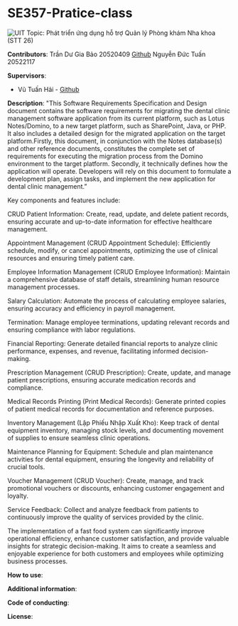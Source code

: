 # SE357-Pratice-class

![UIT](https://img.shields.io/badge/from-UIT%20VNUHCM-blue?style=for-the-badge&link=https%3A%2F%2Fwww.uit.edu.vn%2F)
Topic: Phát triển ứng dụng hỗ trợ Quản lý Phòng khám Nha khoa (STT 26)

**Contributors**:
Trần Dư Gia Bảo 20520409 [Github](https://github.com/baonehe)
Nguyễn Đức Tuấn 20522117

**Supervisors**:

- Vũ Tuấn Hải - [Github](https://github.com/vutuanhai237)

**Description**: "This Software Requirements Specification and Design document contains the software requirements for migrating the dental clinic management software application from its current platform, such as Lotus Notes/Domino, to a new target platform, such as SharePoint, Java, or PHP. It also includes a detailed design for the migrated application on the target platform.Firstly, this document, in conjunction with the Notes database(s) and other reference documents, constitutes the complete set of requirements for executing the migration process from the Domino environment to the target platform. Secondly, it technically defines how the application will operate. Developers will rely on this document to formulate a development plan, assign tasks, and implement the new application for dental clinic management.”

Key components and features include:

CRUD Patient Information: Create, read, update, and delete patient records, ensuring accurate and up-to-date information for effective healthcare management.

Appointment Management (CRUD Appointment Schedule): Efficiently schedule, modify, or cancel appointments, optimizing the use of clinical resources and ensuring timely patient care.

Employee Information Management (CRUD Employee Information): Maintain a comprehensive database of staff details, streamlining human resource management processes.

Salary Calculation: Automate the process of calculating employee salaries, ensuring accuracy and efficiency in payroll management.

Termination: Manage employee terminations, updating relevant records and ensuring compliance with labor regulations.

Financial Reporting: Generate detailed financial reports to analyze clinic performance, expenses, and revenue, facilitating informed decision-making.

Prescription Management (CRUD Prescription): Create, update, and manage patient prescriptions, ensuring accurate medication records and compliance.

Medical Records Printing (Print Medical Records): Generate printed copies of patient medical records for documentation and reference purposes.

Inventory Management (Lập Phiếu Nhập Xuất Kho): Keep track of dental equipment inventory, managing stock levels, and documenting movement of supplies to ensure seamless clinic operations.

Maintenance Planning for Equipment: Schedule and plan maintenance activities for dental equipment, ensuring the longevity and reliability of crucial tools.

Voucher Management (CRUD Voucher): Create, manage, and track promotional vouchers or discounts, enhancing customer engagement and loyalty.

Service Feedback: Collect and analyze feedback from patients to continuously improve the quality of services provided by the clinic.

The implementation of a fast food system can significantly improve operational efficiency, enhance customer satisfaction, and provide valuable insights for strategic decision-making. It aims to create a seamless and enjoyable experience for both customers and employees while optimizing business processes.

**How to use**:

**Additional information**:

**Code of conducting**:

**License**:

